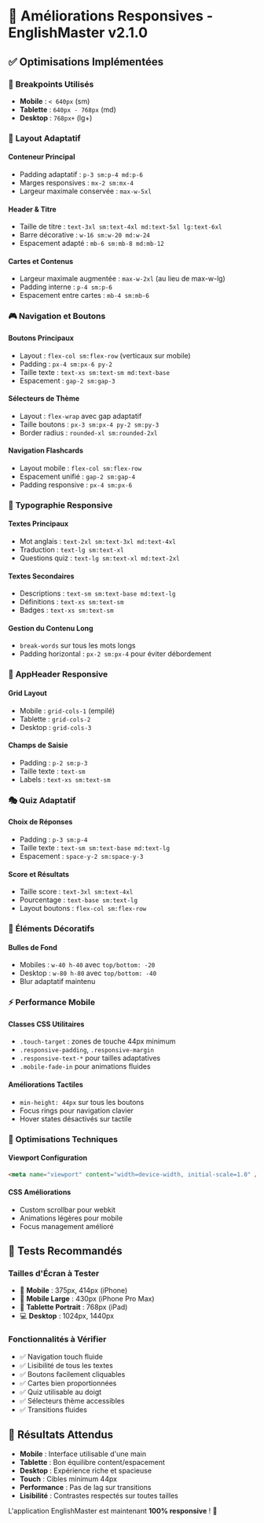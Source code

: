 # 📱 Améliorations Responsives - EnglishMaster v2.1.0

## ✅ Optimisations Implémentées

### 🎯 **Breakpoints Utilisés**
- **Mobile** : `< 640px` (sm)
- **Tablette** : `640px - 768px` (md) 
- **Desktop** : `768px+` (lg+)

### 📐 **Layout Adaptatif**

#### **Conteneur Principal**
- Padding adaptatif : `p-3 sm:p-4 md:p-6`
- Marges responsives : `mx-2 sm:mx-4`
- Largeur maximale conservée : `max-w-5xl`

#### **Header & Titre**
- Taille de titre : `text-3xl sm:text-4xl md:text-5xl lg:text-6xl`
- Barre décorative : `w-16 sm:w-20 md:w-24`
- Espacement adapté : `mb-6 sm:mb-8 md:mb-12`

#### **Cartes et Contenus**
- Largeur maximale augmentée : `max-w-2xl` (au lieu de max-w-lg)
- Padding interne : `p-4 sm:p-6`
- Espacement entre cartes : `mb-4 sm:mb-6`

### 🎮 **Navigation et Boutons**

#### **Boutons Principaux**
- Layout : `flex-col sm:flex-row` (verticaux sur mobile)
- Padding : `px-4 sm:px-6 py-2`
- Taille texte : `text-xs sm:text-sm md:text-base`
- Espacement : `gap-2 sm:gap-3`

#### **Sélecteurs de Thème**
- Layout : `flex-wrap` avec gap adaptatif
- Taille boutons : `px-3 sm:px-4 py-2 sm:py-3`
- Border radius : `rounded-xl sm:rounded-2xl`

#### **Navigation Flashcards**
- Layout mobile : `flex-col sm:flex-row`
- Espacement unifié : `gap-2 sm:gap-4`
- Padding responsive : `px-4 sm:px-6`

### 📝 **Typographie Responsive**

#### **Textes Principaux**
- Mot anglais : `text-2xl sm:text-3xl md:text-4xl`
- Traduction : `text-lg sm:text-xl`
- Questions quiz : `text-lg sm:text-xl md:text-2xl`

#### **Textes Secondaires**
- Descriptions : `text-sm sm:text-base md:text-lg`
- Définitions : `text-xs sm:text-sm`
- Badges : `text-xs sm:text-sm`

#### **Gestion du Contenu Long**
- `break-words` sur tous les mots longs
- Padding horizontal : `px-2 sm:px-4` pour éviter débordement

### 🎨 **AppHeader Responsive**

#### **Grid Layout**
- Mobile : `grid-cols-1` (empilé)
- Tablette : `grid-cols-2` 
- Desktop : `grid-cols-3`

#### **Champs de Saisie**
- Padding : `p-2 sm:p-3`
- Taille texte : `text-sm`
- Labels : `text-xs sm:text-sm`

### 🎭 **Quiz Adaptatif**

#### **Choix de Réponses**
- Padding : `p-3 sm:p-4`
- Taille texte : `text-sm sm:text-base md:text-lg`
- Espacement : `space-y-2 sm:space-y-3`

#### **Score et Résultats**
- Taille score : `text-3xl sm:text-4xl`
- Pourcentage : `text-base sm:text-lg`
- Layout boutons : `flex-col sm:flex-row`

### 🎪 **Éléments Décoratifs**

#### **Bulles de Fond**
- Mobiles : `w-40 h-40` avec `top/bottom: -20`
- Desktop : `w-80 h-80` avec `top/bottom: -40`
- Blur adaptatif maintenu

### ⚡ **Performance Mobile**

#### **Classes CSS Utilitaires**
- `.touch-target` : zones de touche 44px minimum
- `.responsive-padding`, `.responsive-margin`
- `.responsive-text-*` pour tailles adaptatives
- `.mobile-fade-in` pour animations fluides

#### **Améliorations Tactiles**
- `min-height: 44px` sur tous les boutons
- Focus rings pour navigation clavier
- Hover states désactivés sur tactile

### 🔧 **Optimisations Techniques**

#### **Viewport Configuration**
```html
<meta name="viewport" content="width=device-width, initial-scale=1.0" />
```

#### **CSS Améliorations**
- Custom scrollbar pour webkit
- Animations légères pour mobile
- Focus management amélioré

## 📱 **Tests Recommandés**

### **Tailles d'Écran à Tester**
- 📱 **Mobile** : 375px, 414px (iPhone)
- 📱 **Mobile Large** : 430px (iPhone Pro Max)
- 📄 **Tablette Portrait** : 768px (iPad)
- 💻 **Desktop** : 1024px, 1440px

### **Fonctionnalités à Vérifier**
- ✅ Navigation touch fluide
- ✅ Lisibilité de tous les textes
- ✅ Boutons facilement cliquables
- ✅ Cartes bien proportionnées
- ✅ Quiz utilisable au doigt
- ✅ Sélecteurs thème accessibles
- ✅ Transitions fluides

## 🎯 **Résultats Attendus**

- **Mobile** : Interface utilisable d'une main
- **Tablette** : Bon équilibre content/espacement  
- **Desktop** : Expérience riche et spacieuse
- **Touch** : Cibles minimum 44px
- **Performance** : Pas de lag sur transitions
- **Lisibilité** : Contrastes respectés sur toutes tailles

L'application EnglishMaster est maintenant **100% responsive** ! 🎉
